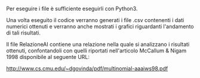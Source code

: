 Per eseguire i file è sufficiente eseguirli con Python3.

Una volta eseguito il codice verranno generati i file .csv contenenti i dati numerici ottenuti e verranno anche mostrati i grafici riguardanti l'andamento di tali risultati.

Il file RelazioneAI contiene una relazione nella quale si analizzano i risultati ottenuti, confontandoli con quelli riportati nell'articolo McCallum & Nigam 1998 disponibile al seguente URL:

http://www.cs.cmu.edu/~dgovinda/pdf/multinomial-aaaiws98.pdf

